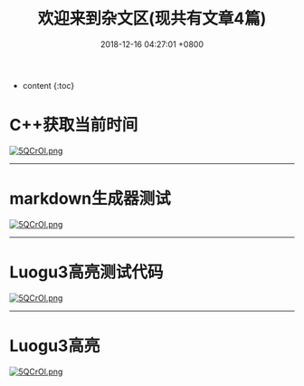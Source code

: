 ﻿---
layout: post
title:  欢迎来到杂文区(现共有文章4篇)
date:   2018-12-16 04:27:01 +0800
categories: guide
tag: guide
---

* content
{:toc}


# C++获取当前时间
<a href="{{ '/2018/12/13/Time/' | prepend: site.baseurl }}"><img src="https://s1.ax2x.com/2018/12/16/5QCrOl.png" alt="5QCrOl.png" border="0" /></a>
***
# markdown生成器测试
<a href="{{ '/2018/11/28/Inf-3/' | prepend: site.baseurl }}"><img src="https://s1.ax2x.com/2018/12/16/5QCrOl.png" alt="5QCrOl.png" border="0" /></a>
***
# Luogu3高亮测试代码
<a href="{{ '/2018/11/24/Test3/' | prepend: site.baseurl }}"><img src="https://s1.ax2x.com/2018/12/16/5QCrOl.png" alt="5QCrOl.png" border="0" /></a>
***
# Luogu3高亮
<a href="{{ '/2018/11/24/Luogu3/' | prepend: site.baseurl }}"><img src="https://s1.ax2x.com/2018/12/16/5QCrOl.png" alt="5QCrOl.png" border="0" /></a>